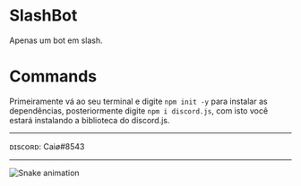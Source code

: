 # SlashBot
Apenas um bot em slash.

# Commands
Primeiramente vá ao seu terminal e digite `npm init -y` para instalar as dependências, posteriormente digite `npm i discord.js`, com isto você estará instalando a biblioteca do discord.js.


<hr>

ᴅɪsᴄᴏʀᴅ: Caiø#8543

<hr>

  ![Snake animation](https://raw.githubusercontent.com/zSpl1nterUS/zSpl1nterUS/523263f391533bfe4bca34c752e5d17438faa923/github-contribution-grid-snake.svg)
